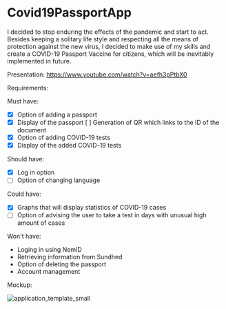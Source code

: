 # Covid19PassportApp
 
I decided to stop enduring the effects of the pandemic and start to act. Besides keeping a solitary life style and respecting all the means of protection against the new virus, I decided to make use of my skills and create a COVID-19 Passport Vaccine for citizens, which will be inevitably implemented in future.

Presentation: https://www.youtube.com/watch?v=aefh3pPtbX0

Requirements:

Must have:
- [x] Option of adding a passport
- [x] Display of the passport [ ] Generation of QR which links to the ID of the document
- [x] Option of adding COVID-19 tests
- [x] Display of the added COVID-19 tests

Should have:
- [x] Log in option
- [ ] Option of changing language
   
Could have:
- [x] Graphs that will display statistics of COVID-19 cases
- [ ] Option of advising the user to take a test in days with unusual high amount of cases

Won't have:
   * Loging in using NemID
   * Retrieving information from Sundhed
   * Option of deleting the passport
   * Account management

Mockup: 


![application_template_small](https://user-images.githubusercontent.com/56069835/111153754-9d8e4c00-8592-11eb-9991-ceef28282d85.jpg)

